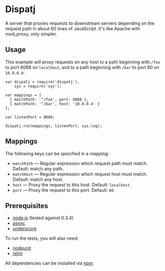 Dispatj
=======

A server that proxies requests to downstream servers depending on the request
path in about 60 lines of JavaScript. It's like Apache with mod_proxy, only
simpler.

Usage
-----

This example will proxy requests on any host to a path beginning with `/foo` to
port 8088 on `localhost`, and to a path beginning with `/bar` to port 80 on
`10.0.0.4`:

    var dispatj = require('dispatj'),
        sys = require('sys');

    var mappings = [
      { matchPath: '^/foo', port: 8088 },
      { matchPath: '^/bar', host: '10.0.0.4' }
    ];

    var listenPort = 8080;

    dispatj.run(mappings, listenPort, sys.log);

Mappings
--------

The following keys can be specified in a mapping:

* `matchPath` — Regular expression which request path must match. Default: match any path.
* `matchHost` — Regular expression which request host must match. Default: match any host.
* `host` — Proxy the request to this host. Default: `localhost`.
* `port` — Proxy the request to this port. Default: `80`.

Prerequisites
-------------

* [node.js](http://nodejs.org/) (tested against 0.3.4)
* [async](https://github.com/caolan/async)
* [underscore](http://documentcloud.github.com/underscore/)

To run the tests, you will also need:

* [nodeunit](http://github.com/caolan/nodeunit)
* [jslint](https://github.com/reid/node-jslint)

All dependencies can be installed via [npm](http://npmjs.org/).
